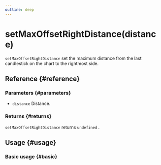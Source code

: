 ```yaml
---
outline: deep
---
```


# setMaxOffsetRightDistance(distance)
`setMaxOffsetRightDistance` set the maximum distance from the last candlestick on the chart to the rightmost side.

## Reference {#reference}
<!-- @include: @/@views/api/references/instance/setMaxOffsetRightDistance.md -->

### Parameters {#parameters}
- `distance` Distance.

### Returns {#returns}
`setMaxOffsetRightDistance` returns `undefined` .

## Usage {#usage}
<script setup>
import SetMaxOffsetRightDistance from '../../../@views/api/samples/setMaxOffsetRightDistance/index.vue'
</script>

### Basic usage {#basic}
<SetMaxOffsetRightDistance/>